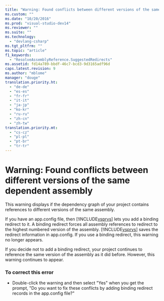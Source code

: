 ```yaml
---
title: "Warning: Found conflicts between different versions of the same dependent assembly | testtitle"
ms.custom: ""
ms.date: "10/20/2016"
ms.prod: "visual-studio-dev14"
ms.reviewer: ""
ms.suite: ""
ms.technology: 
  - "devlang-csharp"
ms.tgt_pltfrm: ""
ms.topic: "article"
f1_keywords: 
  - "ResolveAssemblyReference.SuggestedRedirects"
ms.assetid: fd14a789-bbdf-46c7-bcd3-9d3165adf96d
caps.latest.revision: 9
ms.author: "mblome"
manager: "douge"
translation.priority.ht: 
  - "de-de"
  - "es-es"
  - "fr-fr"
  - "it-it"
  - "ja-jp"
  - "ko-kr"
  - "ru-ru"
  - "zh-cn"
  - "zh-tw"
translation.priority.mt: 
  - "cs-cz"
  - "pl-pl"
  - "pt-br"
  - "tr-tr"
---
```

# Warning: Found conflicts between different versions of the same dependent assembly
This warning displays if the dependency graph of your project contains references to different versions of the same assembly.  
  
 If you have an app.config file, then [!INCLUDE[vsprvs](../code-quality/includes/vsprvs_md.md)] lets you add a binding redirect to it. A binding redirect forces all assembly references to redirect to the highest numbered version of the assembly. [!INCLUDE[vsprvs](../code-quality/includes/vsprvs_md.md)] saves the redirect information in app.config. If you use a binding redirect, this warning no longer appears.  
  
 If you decide not to add a binding redirect, your project continues to reference the same version of the assembly as it did before. However, this warning continues to appear.  
  
### To correct this error  
  
-   Double-click the warning and then select "Yes" when you get the prompt, "Do you want to fix these conflicts by adding binding redirect records in the app.config file?"